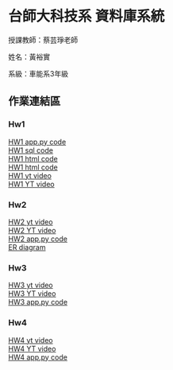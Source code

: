 # 台師大科技系 資料庫系統
授課教師：蔡芸琤老師

姓名：黃裕實   

系級：車能系3年級  

## 作業連結區  
### Hw1
[HW1 app.py code](https://github.com/lestonedddd/database/blob/main/app.py)<br>
[HW1 sql code](https://github.com/lestonedddd/database/blob/main/HW1.sql)<br>
[HW1 html code](https://github.com/lestonedddd/database/blob/main/index.html)<br>
[HW1 html code](https://github.com/lestonedddd/database/blob/main/add.html     )<br>
[HW1 yt video](https://youtu.be/A3A3ZbQJy3E)<br>
[HW1 YT video](https://youtu.be/A3A3ZbQJy3E)
### Hw2
[HW2 yt video](https://youtu.be/Y_kWzWNocK0)<br>
[HW2 YT video](https://youtu.be/Y_kWzWNocK0)<br>
[HW2 app.py code](https://github.com/lestonedddd/database/blob/main/app.py)<br>
[ER diagram](https://github.com/lestonedddd/database/blob/main/ERDiagram.png)
### Hw3
[HW3 yt video](https://youtu.be/GJRXAYgAgmg)<br>
[HW3 YT video](https://youtu.be/GJRXAYgAgmg)<br>
[HW3 app.py code](https://github.com/lestonedddd/database/blob/main/app.py)<br>
### Hw4
[HW4 yt video](https://youtu.be/aXBmbnxC01A)<br>
[HW4 YT video](https://youtu.be/aXBmbnxC01A)<br>
[HW4 app.py code](https://github.com/lestonedddd/database/blob/lestonedddd-HW4/app.py)<br>
